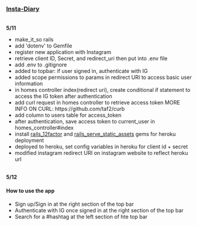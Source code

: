 <h3><a href="https://insta-diary.herokuapp.com">Insta-Diary</a></h3>
<br>
<strong>5/11</strong><br>
  <ul>
  <li>make_it_so rails <app_name></li>
  <li>add 'dotenv' to Gemfile</li>
  <li>register new application with Instagram</li>
  <li>retrieve client ID, Secret, and redirect_uri then put into .env file</li>
  <li>add .env to .gitignore</li>
  <li>added to topbar: if user signed in, authenticate with IG</li>
  <li>added scope permissions to params in redirect URI to access basic user information</li>
  <li>in homes controller index(redirect uri), create conditional if statement to access the IG token after authentication</li>
  <li>add curl request in homes controller to retrieve access token
    MORE INFO ON CURL: https://github.com/taf2/curb</li>
  <li>add column to users table for access_token</li>
  <li>after authentication, save access token to current_user in homes_controller#index</li>
  <li>install <a href="https://github.com/heroku/rails_12factor">rails_12factor</a>
  and <a href="https://github.com/heroku/rails_serve_static_assets">rails_serve_static_assets</a> gems for heroku deployment</li>
  <li>deployed to heroku, set config variables in heroku for client id + secret</li>
  <li>modified instagram redirect URI on instagram website to reflect heroku url</li>
  </ul>
<br>
<strong>5/12</strong><br>
  <h4>How to use the app</h4>
  <ul>
    <li>Sign up/Sign in at the right section of the top bar</li>
    <li>Authenticate with IG once signed in at the right section of the top bar</li>
    <li>Search for a #hashtag at the left section of hte top bar</li>
  </ul>
